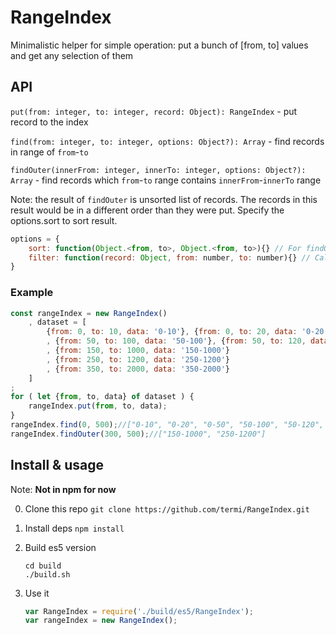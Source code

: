 RangeIndex
==========

Minimalistic helper for simple operation: put a bunch of [from, to] values and get any selection of them

## API

`put(from: integer, to: integer, record: Object): RangeIndex` - put record to the index

`find(from: integer, to: integer, options: Object?): Array` - find records in range of `from`-`to`

`findOuter(innerFrom: integer, innerTo: integer, options: Object?): Array` - find records which `from`-`to` range contains `innerFrom`-`innerTo` range

Note: the result of `findOuter` is unsorted list of records. The records in this result would be in a different order than they were put.
Specify the options.sort to sort result.

```javascript
options = {
    sort: function(Object.<from, to>, Object.<from, to>){} // For findOuter method only. Callback for sorting result
    filter: function(record: Object, from: number, to: number){} // Callback for filtering result
}
```



### Example
```javascript
const rangeIndex = new RangeIndex()
	, dataset = [
		{from: 0, to: 10, data: '0-10'}, {from: 0, to: 20, data: '0-20'}, {from: 0, to: 50, data: '0-50'}
		, {from: 50, to: 100, data: '50-100'}, {from: 50, to: 120, data: '50-120'}, {from: 50, to: 150, data: '50-150'}
		, {from: 150, to: 1000, data: '150-1000'}
		, {from: 250, to: 1200, data: '250-1200'}
		, {from: 350, to: 2000, data: '350-2000'}
	]
;
for ( let {from, to, data} of dataset ) {
	rangeIndex.put(from, to, data);
}
rangeIndex.find(0, 500);//["0-10", "0-20", "0-50", "50-100", "50-120", "50-150"]
rangeIndex.findOuter(300, 500);//["150-1000", "250-1200"]

```

## Install & usage

Note: **Not in npm for now**

0. Clone this repo
`git clone https://github.com/termi/RangeIndex.git`
0. Install deps `npm install`
0. Build es5 version

    ```shell
    cd build
    ./build.sh
    ```

0. Use it

    ```javascript
    var RangeIndex = require('./build/es5/RangeIndex');
    var rangeIndex = new RangeIndex();
    ```
